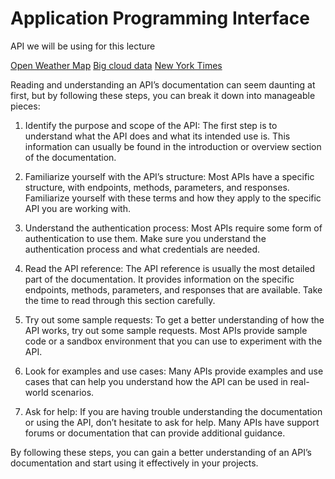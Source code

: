 # Application Programming Interface

API we will be using for this lecture

[Open Weather Map](https://openweathermap.org/)
[Big cloud data](https://bigdatacloud.net/)
[New York Times](https://developer.nytimes.com/get-started)

Reading and understanding an API’s documentation can seem daunting at first, but by following these steps, you can break it down into manageable pieces:

1. Identify the purpose and scope of the API: The first step is to understand what the API does and what its intended use is. This information can usually be found in the introduction or overview section of the documentation.

2. Familiarize yourself with the API’s structure: Most APIs have a specific structure, with endpoints, methods, parameters, and responses. Familiarize yourself with these terms and how they apply to the specific API you are working with.
3. Understand the authentication process: Most APIs require some form of authentication to use them. Make sure you understand the authentication process and what credentials are needed.

4. Read the API reference: The API reference is usually the most detailed part of the documentation. It provides information on the specific endpoints, methods, parameters, and responses that are available. Take the time to read through this section carefully.
5. Try out some sample requests: To get a better understanding of how the API works, try out some sample requests. Most APIs provide sample code or a sandbox environment that you can use to experiment with the API.

6. Look for examples and use cases: Many APIs provide examples and use cases that can help you understand how the API can be used in real-world scenarios.

7. Ask for help: If you are having trouble understanding the documentation or using the API, don’t hesitate to ask for help. Many APIs have support forums or documentation that can provide additional guidance.

By following these steps, you can gain a better understanding of an API’s documentation and start using it effectively in your projects.